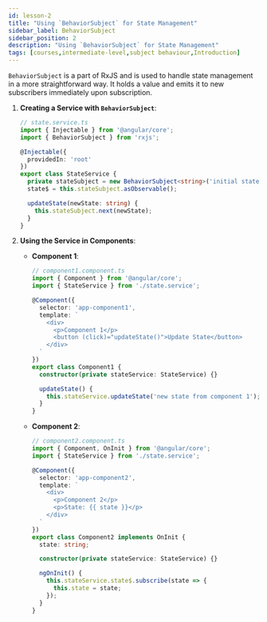 ```yaml
---
id: lesson-2
title: "Using `BehaviorSubject` for State Management"
sidebar_label: BehaviorSubject 
sidebar_position: 2
description: "Using `BehaviorSubject` for State Management"
tags: [courses,intermediate-level,subject behaviour,Introduction]
---
```

  

`BehaviorSubject` is a part of RxJS and is used to handle state management in a more straightforward way. It holds a value and emits it to new subscribers immediately upon subscription.

1. **Creating a Service with `BehaviorSubject`**:
   ```typescript
   // state.service.ts
   import { Injectable } from '@angular/core';
   import { BehaviorSubject } from 'rxjs';

   @Injectable({
     providedIn: 'root'
   })
   export class StateService {
     private stateSubject = new BehaviorSubject<string>('initial state');
     state$ = this.stateSubject.asObservable();

     updateState(newState: string) {
       this.stateSubject.next(newState);
     }
   }
   ```

2. **Using the Service in Components**:
   - **Component 1**:
     ```typescript
     // component1.component.ts
     import { Component } from '@angular/core';
     import { StateService } from './state.service';

     @Component({
       selector: 'app-component1',
       template: `
         <div>
           <p>Component 1</p>
           <button (click)="updateState()">Update State</button>
         </div>
       `
     })
     export class Component1 {
       constructor(private stateService: StateService) {}

       updateState() {
         this.stateService.updateState('new state from component 1');
       }
     }
     ```

   - **Component 2**:
     ```typescript
     // component2.component.ts
     import { Component, OnInit } from '@angular/core';
     import { StateService } from './state.service';

     @Component({
       selector: 'app-component2',
       template: `
         <div>
           <p>Component 2</p>
           <p>State: {{ state }}</p>
         </div>
       `
     })
     export class Component2 implements OnInit {
       state: string;

       constructor(private stateService: StateService) {}

       ngOnInit() {
         this.stateService.state$.subscribe(state => {
           this.state = state;
         });
       }
     }
     ```